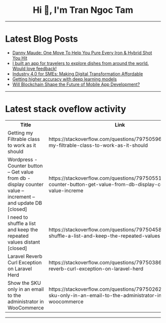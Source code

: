 <h1 align="center">Hi 👋, I'm Tran Ngoc Tam</h1>

---

# Latest Blog Posts 
<!-- BLOG-POST-LIST:START -->
- [Danny Maude: One Move To Help You Pure Every Iron &amp; Hybrid Shot You Hit](https://dev.to/youtube_golf/danny-maude-one-move-to-help-you-pure-every-iron-hybrid-shot-you-hit-7of)
- [I built an app for travelers to explore dishes from around the world. Would love feedback!](https://dev.to/slim_bold/i-built-an-app-for-travelers-to-explore-dishes-from-around-the-world-would-love-feedback-2i66)
- [Industry 4.0 for SMEs: Making Digital Transformation Affordable](https://dev.to/ashrafulazad/industry-40-for-smes-making-digital-transformation-affordable-51mc)
- [Getting higher accuracy with deep learning models](https://dev.to/perfex_uiop/getting-higher-accuracy-with-deep-learning-models-94n)
- [Will Blockchain Shape the Future of Mobile App Development?](https://dev.to/williamsj04/will-blockchain-shape-the-future-of-mobile-app-development-nod)
<!-- BLOG-POST-LIST:END -->

---

# Latest stack oveflow activity
<table>
  <tr><th>Title</th><th>Link</th></tr>
  <!-- STACKOVERFLOW:START --><tr><td>Getting my Filtrable class to work as it should</td><td>https://stackoverflow.com/questions/79750596/getting-my-filtrable-class-to-work-as-it-should</td></tr><tr><td>Wordpress - Counter button – Get value from db - display counter value – increment – and update DB [closed]</td><td>https://stackoverflow.com/questions/79750551/wordpress-counter-button-get-value-from-db-display-counter-value-increme</td></tr><tr><td>I need to shuffle a list and keep the repeated values distant [closed]</td><td>https://stackoverflow.com/questions/79750458/i-need-to-shuffle-a-list-and-keep-the-repeated-values-distant</td></tr><tr><td>Laravel Reverb Curl Exception on Laravel Herd</td><td>https://stackoverflow.com/questions/79750386/laravel-reverb-curl-exception-on-laravel-herd</td></tr><tr><td>Show the SKU only in an email to the administrator in WooCommerce</td><td>https://stackoverflow.com/questions/79750262/show-the-sku-only-in-an-email-to-the-administrator-in-woocommerce</td></tr><!-- STACKOVERFLOW:END -->
</table>

---


